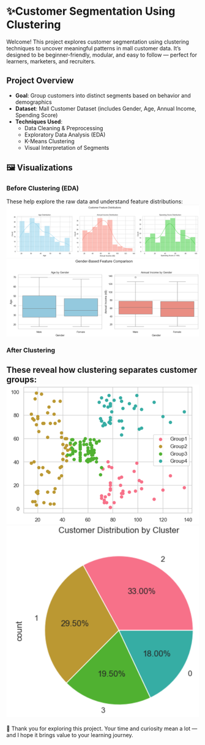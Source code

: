 # ✨Customer Segmentation Using Clustering

Welcome! This project explores customer segmentation using clustering techniques to uncover meaningful patterns in mall customer data. It’s designed to be beginner-friendly, modular, and easy to follow — perfect for learners, marketers, and recruiters.

## Project Overview

- **Goal**: Group customers into distinct segments based on behavior and demographics  
- **Dataset**: Mall Customer Dataset (includes Gender, Age, Annual Income, Spending Score)  
- **Techniques Used**:
  - Data Cleaning & Preprocessing
  - Exploratory Data Analysis (EDA)
  - K-Means Clustering
  - Visual Interpretation of Segments

## 🖼️ Visualizations

### Before Clustering (EDA)
These help explore the raw data and understand feature distributions:
![hist](https://github.com/Esraa-MOhamed7/Customer-Segmentation-Using-Clustering/blob/main/Customer%20Feature%20Distributions.png)
![boxplot](https://github.com/Esraa-MOhamed7/Customer-Segmentation-Using-Clustering/blob/main/Gender-Based%20Feature%20Comparison.png)

###  After Clustering
These reveal how clustering separates customer groups:
![scatter](https://github.com/Esraa-MOhamed7/Customer-Segmentation-Using-Clustering/blob/main/Clusters.png)
![pie](https://github.com/Esraa-MOhamed7/Customer-Segmentation-Using-Clustering/blob/main/Customer%20Distribution%20by%20Cluster.png)
---

🙏 Thank you for exploring this project. Your time and curiosity mean a lot — and I hope it brings value to your learning journey.
